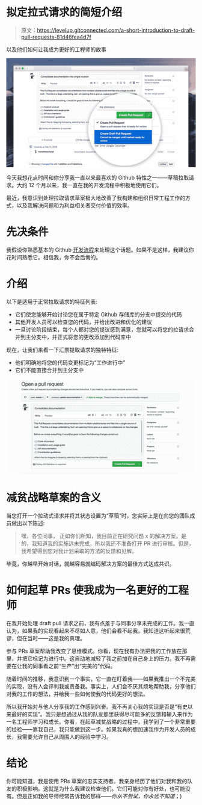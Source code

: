 # 拟定拉式请求的简短介绍

> 原文：<https://levelup.gitconnected.com/a-short-introduction-to-draft-pull-requests-81d46fea4d7f>

以及他们如何让我成为更好的工程师的故事

![](img/6d695a94f3b544265425fa503f425285.png)

今天我想花点时间和你分享我一直以来最喜欢的 Github 特性之一——草稿拉取请求。大约 12 个月以来，我一直在我的开发流程中积极地使用它们。

最近，我意识到处理拉取请求草案极大地改善了我构建和组织日常工程工作的方式，以及我解决问题和为利益相关者交付价值的效率。

# 先决条件

我假设你熟悉基本的 Github [开发流程](https://guides.github.com/introduction/flow/)来处理这个话题。如果不是这样，我建议你花时间熟悉它。相信我，你不会后悔的。

# 介绍

以下是适用于正常拉取请求的特征列表:

*   它们使您能够开始讨论您在属于特定 Github 存储库的分支中提交的代码
*   其他开发人员可以检查您的代码，并给出改进和优化的建议
*   一旦讨论阶段结束，每个人都对您的提议感到满意，您就可以将您的拉请求合并到主分支中，并正式将您的更改添加到代码库中

现在，让我们来看一下汇票提取请求的独特特征:

*   他们明确地将您的代码变更标记为“工作进行中”
*   它们不能直接合并到主分支中

![](img/8439c9e55ac3813c9eef9b4e615dd6f9.png)

# 减贫战略草案的含义

当您打开一个拉动式请求并将其状态设置为“草稿”时，您实际上是在向您的团队成员做出以下陈述:

> 嘿，各位同事，
> 正如你们所知，我目前正在研究问题 x 的解决方案。是的，我知道我的实施远未完成，所以我还不准备打开 PR 进行审核。但是，我希望得到您对我计划采取的方法的反馈和见解。

毕竟，你越早开始对话，就越容易就编码解决方案的最佳方式达成共识。

# 如何起草 PRs 使我成为一名更好的工程师

在我开始处理 draft pull 请求之前，我有点羞于与同事分享未完成的工作。我一直认为，如果我的实现看起来不尽如人意，他们会看不起我。我知道这听起来很荒谬，但在当时——这是我的真理。

参与 PRs 草案帮助我改变了思维模式。你看，现在我有办法把我的工作放在那里，并把它标记为进行中。这自动地减轻了我之前加在自己身上的压力。我不再需要在让我的同事看之前“生产”出“完美的”代码。

随着时间的推移，我意识到一个事实，它一直在盯着我——如果我推出一个不完美的实现，没有人会评判我或责备我。事实上，人们会不厌其烦地帮助我，分享他们对我的工作的想法，并给我一些如何使我的代码更好的想法。

所以我开始对与他人分享我的工作感到兴奋。我不再关心我的实现是否是“有史以来最好的实现”。我只是想通过从我的队友那里获得尽可能多的反馈和输入来作为一名工程师学习和成长。你看，在起草减贫战略的过程中，我学到了一个非常重要的经验——靠我自己，我只能做到这一步。如果我真的想加速我作为开发人员的成长，我需要允许自己从周围人的经验中学习。

# 结论

你可能知道，我是使用 PRs 草案的忠实支持者。我亲身经历了他们对我和我的队友的积极影响。这就是为什么我建议检查他们。它们可能对你有好处，也可能没有。但是正如我的导师经常告诉我的那样——*你从不尝试，你永远不知道*；)